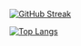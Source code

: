 [![GitHub Streak](https://github-readme-streak-stats.herokuapp.com?user=mencretsu&theme=dark&background=000000)](https://git.io/streak-stats)

[![Top Langs](https://github-readme-stats.vercel.app/api/top-langs/?username=mencretsu&layout=compact)](https://github.com/mencretsu/github-readme-stats)
